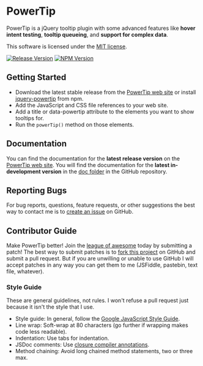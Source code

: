 # PowerTip

PowerTip is a jQuery tooltip plugin with some advanced features like **hover intent testing**, **tooltip queueing**, and **support for complex data**.

This software is licensed under the [MIT license][license].

[![Release Version][releasebadge]][projectpage] [![NPM Version][npmbadge]][npmpage]

[license]: LICENSE.txt
[releasebadge]: https://img.shields.io/github/release/stevenbenner/jquery-powertip.svg?style=flat-square
[npmbadge]: https://img.shields.io/npm/v/jquery-powertip.svg?style=flat-square

## Getting Started

* Download the latest stable release from the [PowerTip web site][projectpage] or install [jquery-powertip][npmpage] from npm.
* Add the JavaScript and CSS file references to your web site.
* Add a title or data-powertip attribute to the elements you want to show tooltips for.
* Run the `powerTip()` method on those elements.

[npmpage]: https://www.npmjs.com/package/jquery-powertip

## Documentation

You can find the documentation for the **latest release version** on the [PowerTip web site][projectpage]. You will find the documentation for the **latest in-development version** in the [doc folder][docs] in the GitHub repository.

[projectpage]: https://stevenbenner.github.io/jquery-powertip/
[docs]: https://github.com/stevenbenner/jquery-powertip/tree/master/doc

## Reporting Bugs

For bug reports, questions, feature requests, or other suggestions the best way to contact me is to [create an issue][newissue] on GitHub.

[newissue]: https://github.com/stevenbenner/jquery-powertip/issues/new

## Contributor Guide

Make PowerTip better! Join the [league of awesome][contributors] today by submitting a patch! The best way to submit patches is to [fork this project][fork] on GitHub and submit a pull request. But if you are unwilling or unable to use GitHub I will accept patches in any way you can get them to me (JSFiddle, pastebin, text file, whatever).

[contributors]: https://github.com/stevenbenner/jquery-powertip/graphs/contributors
[fork]: https://github.com/stevenbenner/jquery-powertip/fork

### Style Guide

These are general guidelines, not rules. I won't refuse a pull request just because it isn't the style that I use.

* Style guide: In general, follow the [Google JavaScript Style Guide][styleguide].
* Line wrap: Soft-wrap at 80 characters (go further if wrapping makes code less readable).
* Indentation: Use tabs for indentation.
* JSDoc comments: Use [closure compiler annotations][jsdoc].
* Method chaining: Avoid long chained method statements, two or three max.

[styleguide]: https://google.github.io/styleguide/javascriptguide.xml
[jsdoc]: https://github.com/google/closure-compiler/wiki/Annotating-JavaScript-for-the-Closure-Compiler

